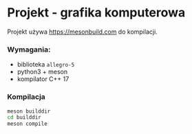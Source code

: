 # Projekt - grafika komputerowa

Projekt używa <https://mesonbuild.com> do kompilacji.

### Wymagania:

* biblioteka `allegro-5`
* python3 + meson
* kompilator C++ 17

### Kompilacja

```sh
meson builddir
cd builddir
meson compile
```